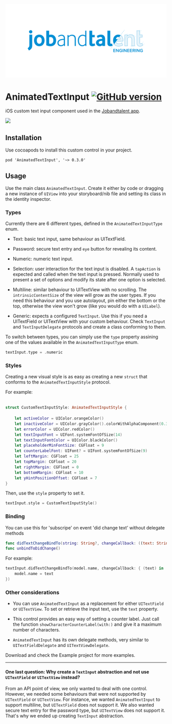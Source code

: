 ![](https://github.com/jobandtalent/AnimatedTextInput/blob/master/Assets/Jobandtalent%20Eng.png)


# AnimatedTextInput [![GitHub version](https://badge.fury.io/gh/jobandtalent%2FAnimatedTextInput.svg)](https://badge.fury.io/gh/jobandtalent%2FAnimatedTextInput)
iOS custom text input component used in the [Jobandtalent app](https://itunes.apple.com/app/id665060895).

![](https://github.com/jobandtalent/AnimatedTextInput/blob/master/Assets/general.gif)

## Installation
Use cocoapods to install this custom control in your project.

```
pod 'AnimatedTextInput', '~> 0.3.0'
```

## Usage

Use the main class `AnimatedTextInput`. Create it either by code or dragging a new instance of `UIView` into your storyboard/nib file and setting its class in the identity inspector.

### Types
Currently there are 6 different types, defined in the `AnimatedTextInputType` enum.

- Text: basic text input, same behaviour as UITextField.

- Password: secure text entry and `eye` button for revealing its content.

- Numeric: numeric text input.

- Selection: user interaction for the text input is disabled. A `tapAction` is expected and called when the text input is pressed. Normally used to present a set of options and modify its state after one option is selected.

- Multiline: similar behaviour to UITextView with no scrolling. The `intrinsicContentSize` of the view will grow as the user types. If you need this behaviour and you use autolayout, pin either the bottom or the top, otherwise the view won't grow (like you would do with a `UILabel`).

- Generic: expects a configured `TextInput`. Use this if you need a UITextField or UITextView with your custom behaviour. Check `TextInput` and `TextInputDelegate` protocols and create a class conforming to them.

To switch between types, you can simply use the `type` property assining one of the values available in the `AnimatedTextInputType` enum.

```swift
textInput.type = .numeric
```

### Styles

Creating a new visual style is as easy as creating a new `struct` that conforms to the `AnimatedTextInputStyle` protocol.

For example:

```swift

struct CustomTextInputStyle: AnimatedTextInputStyle {

    let activeColor = UIColor.orangeColor()
    let inactiveColor = UIColor.grayColor().colorWithAlphaComponent(0.3)
    let errorColor = UIColor.redColor()
    let textInputFont = UIFont.systemFontOfSize(14)
    let textInputFontColor = UIColor.blackColor()
    let placeholderMinFontSize: CGFloat = 9
    let counterLabelFont: UIFont? = UIFont.systemFontOfSize(9)
    let leftMargin: CGFloat = 25
    let topMargin: CGFloat = 20
    let rightMargin: CGFloat = 0
    let bottomMargin: CGFloat = 10
    let yHintPositionOffset: CGFloat = 7
}
```

Then, use the `style` property to set it.

```swift
textInput.style = CustomTextInputStyle()
```

### Binding

You can use this for 'subscripe' on event 'did change text' without delegate methods

```swift
func didTextChangeBindTo(string: String?, changeCallback: ((text: String?) -> ())? = nil
func unbindToDidChange()
```
For example:

```swift
textInput.didTextChangeBindTo(model.name, changeCallback: { (text) in
    model.name = text
})
```


### Other considerations

- You can use `AnimatedTextInput` as a replacement for either `UITextField` or `UITextView`. To set or retrieve the input text, use the `text` property.

- This control provides an easy way of setting a counter label. Just call the function `showCharacterCounterLabel(with:)` and give it a maximum number of characters.

- `AnimatedTextInput` has its own delegate methods, very similar to `UITextFieldDelegate` and `UITextViewDelegate`.

Download and check the Example project for more examples.

---

#### One last question: Why create a `TextInput` abstraction and not use `UITextField` or `UITextView` instead?
From an API point of view, we only wanted to deal with one control. However, we needed some behaviours that were not supported by `UITextField` or `UITextView`. For instance, we wanted `AnimatedTextInput` to support multiline, but `UITextField` does not support it. We also wanted secure text entry for the password type, but `UITextView` does not support it. That's why we ended up creating `TextInput` abstraction.

